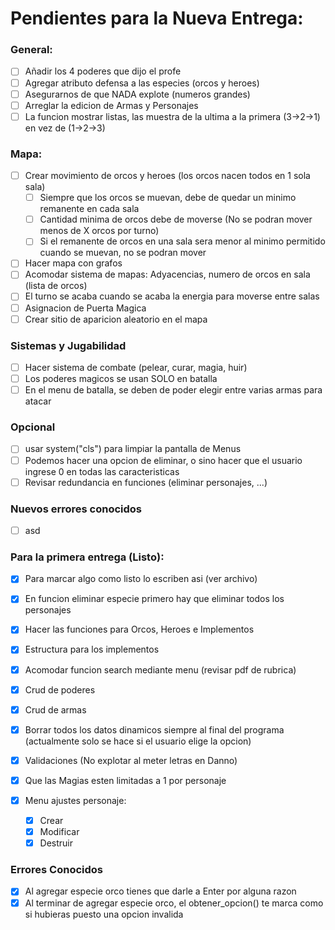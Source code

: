 # Pendientes para la Nueva Entrega:

### General:

- [ ] Añadir los 4 poderes que dijo el profe
- [ ] Agregar atributo defensa a las especies (orcos y heroes)
- [ ] Asegurarnos de que NADA explote (numeros grandes)
- [ ] Arreglar la edicion de Armas y Personajes
- [ ] La funcion mostrar listas, las muestra de la ultima a la primera (3→2→1) en vez de (1→2→3)

### Mapa:

- [ ] Crear movimiento de orcos y heroes (los orcos nacen todos en 1 sola sala)
  - [ ] Siempre que los orcos se muevan, debe de quedar un minimo remanente en cada sala
  - [ ] Cantidad minima de orcos debe de moverse (No se podran mover menos de X orcos por turno)
  - [ ] Si el remanente de orcos en una sala sera menor al minimo permitido cuando se muevan, no se podran mover
- [ ] Hacer mapa con grafos
- [ ] Acomodar sistema de mapas: Adyacencias, numero de orcos en sala (lista de orcos)
- [ ] El turno se acaba cuando se acaba la energia para moverse entre salas
- [ ] Asignacion de Puerta Magica
- [ ] Crear sitio de aparicion aleatorio en el mapa

### Sistemas y Jugabilidad

- [ ] Hacer sistema de combate (pelear, curar, magia, huir)
- [ ] Los poderes magicos se usan SOLO en batalla
- [ ] En el menu de batalla, se deben de poder elegir entre varias armas para atacar

### Opcional

- [ ] usar system("cls") para limpiar la pantalla de Menus
- [ ] Podemos hacer una opcion de eliminar, o sino hacer que el usuario ingrese 0 en todas las caracteristicas
- [ ] Revisar redundancia en funciones (eliminar personajes, ...)

### Nuevos errores conocidos

- [ ] asd

### Para la primera entrega (Listo):

- [x] Para marcar algo como listo lo escriben asi (ver archivo)
- [x] En funcion eliminar especie primero hay que eliminar todos los personajes

- [x] Hacer las funciones para Orcos, Heroes e Implementos
- [x] Estructura para los implementos
- [x] Acomodar funcion search mediante menu (revisar pdf de rubrica)
- [x] Crud de poderes
- [x] Crud de armas

- [x] Borrar todos los datos dinamicos siempre al final del programa (actualmente solo se hace si el usuario elige la opcion)
- [x] Validaciones (No explotar al meter letras en Danno)
- [x] Que las Magias esten limitadas a 1 por personaje
- [x] Menu ajustes personaje:
  - [x] Crear
  - [x] Modificar
  - [x] Destruir

### Errores Conocidos

- [x] Al agregar especie orco tienes que darle a Enter por alguna razon
- [x] Al terminar de agregar especie orco, el obtener_opcion() te marca como si hubieras puesto una opcion invalida
